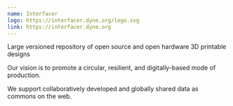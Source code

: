 ```yaml
---
name: Interfacer
logo: https://interfacer.dyne.org/logo.svg
link: https://interfacer.dyne.org
---
```


Large versioned repository of open source and open hardware 3D printable designs

Our vision is to promote a circular, resilient, and digitally-based mode of production.

We support collaboratively developed and globally shared data as commons on the web.
